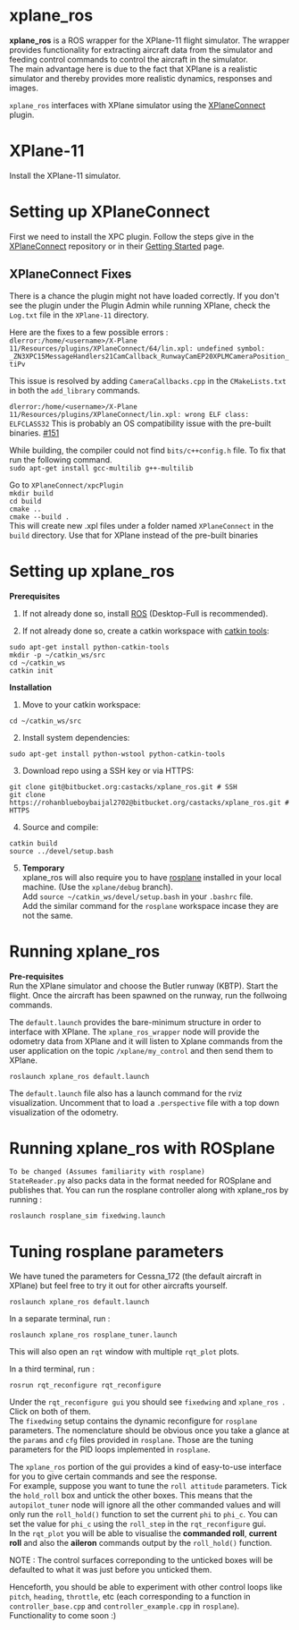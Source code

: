 # xplane_ros
**xplane_ros** is a ROS wrapper for the XPlane-11 flight simulator. The wrapper provides functionality for extracting aircraft data from the simulator and feeding control commands to control the aircraft in the simulator.   
The main advantage here is due to the fact that XPlane is a realistic simulator and thereby provides more realistic dynamics, responses and images.  
  

`xplane_ros` interfaces with XPlane simulator using the [XPlaneConnect](https://github.com/nasa/XPlaneConnect) plugin.

# XPlane-11
Install the XPlane-11 simulator.

# Setting up XPlaneConnect
First we need to install the XPC plugin. Follow the steps give in the [XPlaneConnect](https://github.com/nasa/XPlaneConnect) repository or in their [Getting Started](https://github.com/nasa/XPlaneConnect/wiki/Getting-Started) page.  

## XPlaneConnect Fixes
There is a chance the plugin might not have loaded correctly. If you don't see the plugin under the Plugin Admin while running XPlane, check the `Log.txt` file in the `XPlane-11` directory.  
  
Here are the fixes to a few possible errors :   
`dlerror:/home/<username>/X-Plane 11/Resources/plugins/XPlaneConnect/64/lin.xpl: undefined symbol: _ZN3XPC15MessageHandlers21CamCallback_RunwayCamEP20XPLMCameraPosition_tiPv`

This issue is resolved by adding ```CameraCallbacks.cpp``` in the ```CMakeLists.txt``` in both the ```add_library``` commands.  
  

`dlerror:/home/<username>/X-Plane 11/Resources/plugins/XPlaneConnect/lin.xpl: wrong ELF class: ELFCLASS32`
This is probably an OS compatibility issue with the pre-built binaries.
[#151](https://github.com/nasa/XPlaneConnect/issues/151)  

While building, the compiler could not find `bits/c++config.h` file. To fix that run the following command.    
`sudo apt-get install gcc-multilib g++-multilib`

Go to ```XPlaneConnect/xpcPlugin```  
```mkdir build```  
```cd build```  
```cmake ..```  
```cmake --build .```  
This will create new .xpl files under a folder named ```XPlaneConnect``` in the `build` directory. Use that for XPlane instead of the pre-built binaries

# Setting up xplane_ros  

**Prerequisites**

1. If not already done so, install [ROS](http://wiki.ros.org/ROS/Installation) (Desktop-Full is recommended).

2. If not already done so, create a catkin workspace with [catkin tools](https://catkin-tools.readthedocs.io/en/latest/):
```shell script
sudo apt-get install python-catkin-tools
mkdir -p ~/catkin_ws/src
cd ~/catkin_ws
catkin init
```

**Installation**

1. Move to your catkin workspace: 
```shell script
cd ~/catkin_ws/src
```
2. Install system dependencies:  
```shell script
sudo apt-get install python-wstool python-catkin-tools
```

3. Download repo using a SSH key or via HTTPS: 
```shell script
git clone git@bitbucket.org:castacks/xplane_ros.git # SSH
git clone https://rohanblueboybaijal2702@bitbucket.org/castacks/xplane_ros.git # HTTPS
```
4. Source and compile: 
```shell script
catkin build
source ../devel/setup.bash
```

5. **Temporary**  
xplane_ros will also require you to have [rosplane](https://github.com/rohanblueboybaijal/rosplane/tree/xplane/debug) installed in your local machine.   (Use the `xplane/debug` branch).  
Add `source ~/catkin_ws/devel/setup.bash` in your `.bashrc` file.   
Add the similar command for the `rosplane` workspace incase they are not the same.


# Running xplane_ros 
**Pre-requisites**   
Run the XPlane simulator and choose the Butler runway (KBTP). Start the flight. Once the aircraft has been spawned on the runway, run the follwoing commands.

The `default.launch` provides the bare-minimum structure in order to interface with XPlane. The `xplane_ros_wrapper` node will provide the odometry data from XPlane and it will listen to Xplane commands from the user application on the topic `/xplane/my_control` and then send them to XPlane.
```shell script
roslaunch xplane_ros default.launch
```
The `default.launch` file also has a launch command for the rviz visualization. Uncomment that to load a `.perspective` file with a top down visualization of the odometry.


# Running xplane_ros with ROSplane  
```To be changed (Assumes familiarity with rosplane)```  
`StateReader.py` also packs data in the format needed for ROSplane and publishes that. You can run the rosplane controller along with xplane_ros by running : 
```shell script
roslaunch rosplane_sim fixedwing.launch
```

# Tuning rosplane parameters 
We have tuned the parameters for Cessna_172 (the default aircraft in XPlane) but feel free to try it out for other aircrafts yourself.  

```shell script
roslaunch xplane_ros default.launch
```
In a separate terminal, run :
```shell script
roslaunch xplane_ros rosplane_tuner.launch
```
This will also open an `rqt` window with multiple `rqt_plot` plots.

In a third terminal, run : 
```shell script
rosrun rqt_reconfigure rqt_reconfigure
```

Under the `rqt_reconfigure gui` you should see `fixedwing` and `xplane_ros `. Click on both of them.  
The `fixedwing` setup contains the dynamic reconfigure for `rosplane` parameters. The nomenclature should be obvious once you take a glance at the `params` and `cfg` files provided in `rosplane`. Those are the tuning parameters for the PID loops implemented in `rosplane`.    

The `xplane_ros` portion of the gui provides a kind of easy-to-use interface for you to give certain commands and see the response.   
For example, suppose you want to tune the `roll attitude` parameters. Tick the `hold_roll` box and untick the other boxes. This means that the `autopilot_tuner` node will ignore all the other commanded values and will only run the `roll_hold()` function to set the current `phi` to `phi_c`. You can set the value for `phi_c` using the `roll_step` in the `rqt_reconfigure` gui.   
In the `rqt_plot` you will be able to visualise the **commanded roll**, **current roll** and also the **aileron** commands output by the `roll_hold()` function.  

NOTE : The control surfaces correponding to the unticked boxes will be defaulted to what it was just before you unticked them. 

Henceforth, you should be able to experiment with other control loops like `pitch`, `heading`, `throttle`, etc (each corresponding to a function in `controller_base.cpp` and `controller_example.cpp` in `rosplane`).   
Functionality to come soon :)